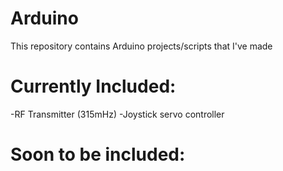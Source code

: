 # Arduino
This repository contains Arduino projects/scripts that I've made

# Currently Included:
-RF Transmitter (315mHz)
-Joystick servo controller

# Soon to be included:
